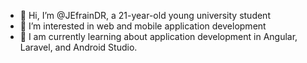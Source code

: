 - 👋 Hi, I’m @JEfrainDR, a 21-year-old young university student
- 👀 I’m interested in web and mobile application development
- 🌱 I am currently learning about application development in Angular, Laravel, and Android Studio.

<!---
JEfrainDR/JEfrainDR is a ✨ special ✨ repository because its `README.md` (this file) appears on your GitHub profile.
You can click the Preview link to take a look at your changes.
--->
